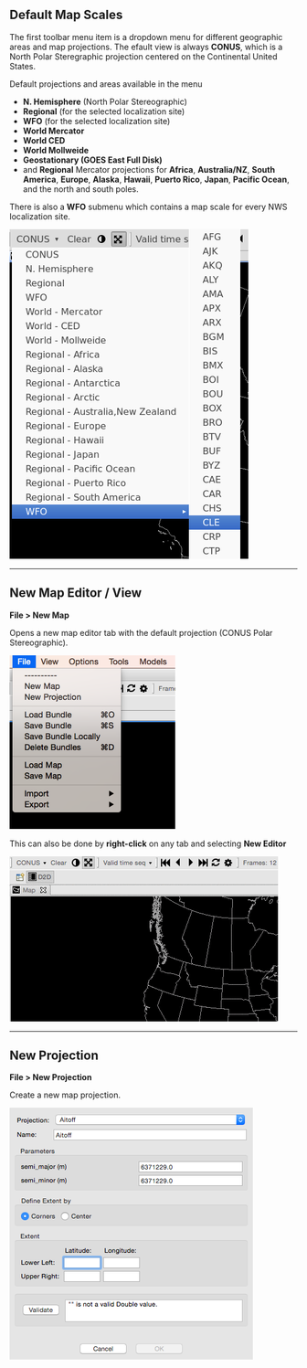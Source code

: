 
## Default Map Scales

The first toolbar menu item is a dropdown menu for different geographic areas and map projections.  The efault view is always **CONUS**, which is a North Polar Steregraphic projection centered on the Continental United States.

Default projections and areas available in the menu

   * **N. Hemisphere** (North Polar Stereographic)
   * **Regional** (for the selected localization site)
   * **WFO** (for the selected localization site)
   * **World Mercator**
   * **World CED**
   * **World Mollweide**
   * **Geostationary (GOES East Full Disk)**
   * and **Regional** Mercator projections for **Africa**, **Australia/NZ**, **South America**, **Europe**, **Alaska**, **Hawaii**, **Puerto Rico**, **Japan**, **Pacific Ocean**, and the north and south poles.

There is also a **WFO** submenu which contains a map scale for every NWS localization site. 

![image](../images/map_scales.png)


---

## New Map Editor / View

**File > New Map**

Opens a new map editor tab with the default projection (CONUS Polar Stereographic).  

![image](../images/67Wwz3L.png)

This can also be done by **right-click** on any tab and selecting **New Editor**

![image](../images/Sd3qL6LJ55.gif)

---

## New Projection

**File > New Projection**

Create a new map projection.

![image](../images/VANzMW2.png)
